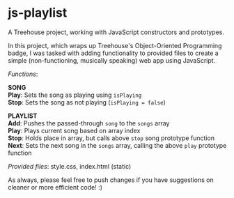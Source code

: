 # js-playlist
A Treehouse project, working with JavaScript constructors and prototypes.

In this project, which wraps up Treehouse's Object-Oriented Programming badge, I was tasked with adding functionality to provided files to create a simple (non-functioning, musically speaking) web app using JavaScript.

*Functions*:

**SONG**<br>
**Play**: Sets the song as playing using ```isPlaying```<br>
**Stop**: Sets the song as not playing (```isPlaying = false```)

**PLAYLIST**<br>
**Add**: Pushes the passed-through ```song``` to the ```songs``` array<br>
**Play**: Plays current song based on array index<br>
**Stop**: Holds place in array, but calls above ```stop``` song prototype function<br>
**Next**: Sets the next song in the ```songs``` array, calling the above ```play``` prototype function

*Provided files*: style.css, index.html (static)

As always, please feel free to push changes if you have suggestions on cleaner or more efficient code! :)
